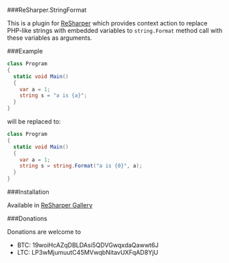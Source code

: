 ###ReSharper.StringFormat

This is a plugin for [ReSharper](http://jetbrains.com/resharper) which provides context action to replace PHP-like strings with embedded variables to `string.Format` method call with these variables as arguments.

###Example

```csharp
class Program
{
  static void Main()
  {
    var a = 1;
    string s = "a is {a}";
  }
} 
```
will be replaced to:
```csharp
class Program
{
  static void Main()
  {
    var a = 1;
    string s = string.Format("a is {0}", a);
  }
} 
```

###Installation

Available in [ReSharper Gallery](http://resharper-plugins.jetbrains.com/packages/ReSharper.StringFormat/)

###Donations

Donations are welcome to 

* BTC: 19woiHcAZqDBLDAsi5QDVGwqxdaQawwt6J
* LTC: LP3wMjumuutC45MVwqbNitavUXFqAD8YjU
